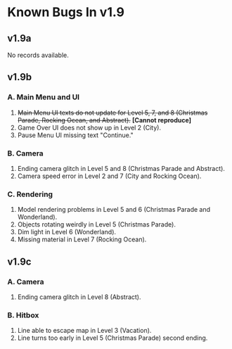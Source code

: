 # Known Bugs In v1.9
## v1.9a
No records available.

## v1.9b
### A. Main Menu and UI
1. ~~Main Menu UI texts do not update for Level 5, 7, and 8 (Christmas Parade, Rocking Ocean, and Abstract).~~ **[Cannot reproduce]**
2. Game Over UI does not show up in Level 2 (City).
3. Pause Menu UI missing text "Continue."

### B. Camera
1. Ending camera glitch in Level 5 and 8 (Christmas Parade and Abstract).
2. Camera speed error in Level 2 and 7 (City and Rocking Ocean).

### C. Rendering
1. Model rendering problems in Level 5 and 6 (Christmas Parade and Wonderland).
2. Objects rotating weirdly in Level 5 (Christmas Parade).
3. Dim light in Level 6 (Wonderland).
4. Missing material in Level 7 (Rocking Ocean).

## v1.9c
### A. Camera
1. Ending camera glitch in Level 8 (Abstract).

### B. Hitbox
1. Line able to escape map in Level 3 (Vacation).
2. Line turns too early in Level 5 (Christmas Parade) second ending.